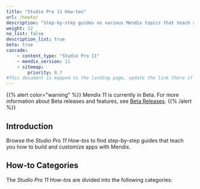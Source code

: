 ```yaml
---
title: "Studio Pro 11 How-tos"
url: /howto/
description: "Step-by-step guides on various Mendix topics that teach you how to build and customize apps."
weight: 12
no_list: false
description_list: true
beta: true
cascade:
    - content_type: "Studio Pro 11"
    - mendix_version: 11
    - sitemap:
        priority: 0.7
#This document is mapped to the landing page, update the link there if renaming or moving the doc file.
---
```


{{% alert color="warning" %}}
Mendix 11 is currently in Beta. For more information about Beta releases and features, see [Beta Releases](/releasenotes/beta-features/).
{{% /alert %}}

## Introduction

Browse the *Studio Pro 11 How-tos* to find step-by-step guides that teach you how to build and customize apps with Mendix.

## How-to Categories

The *Studio Pro 11 How-tos* are divided into the following categories:
